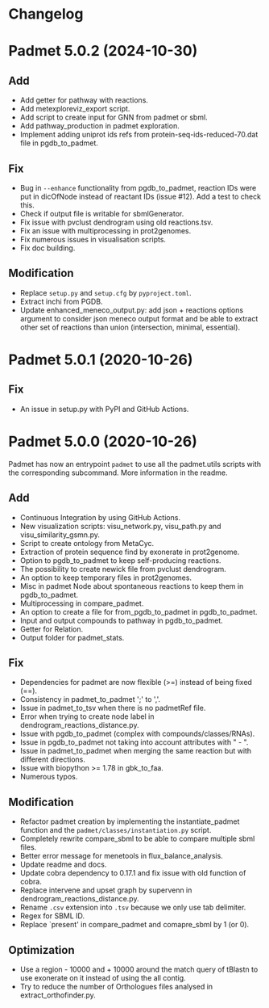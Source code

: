 # Changelog

# Padmet 5.0.2 (2024-10-30)

## Add

* Add getter for pathway with reactions.
* Add metexploreviz_export script.
* Add script to create input for GNN from padmet or sbml.
* Add pathway_production in padmet exploration.
* Implement adding uniprot ids refs from protein-seq-ids-reduced-70.dat file in pgdb_to_padmet.

## Fix

* Bug in `--enhance` functionality from pgdb_to_padmet, reaction IDs were put in dicOfNode instead of reactant IDs (issue #12). Add a test to check this.
* Check if output file is writable for sbmlGenerator.
* Fix issue with pvclust dendrogram using old reactions.tsv.
* Fix an issue with multiprocessing in prot2genomes.
* Fix numerous issues in visualisation scripts.
* Fix doc building.

## Modification

* Replace `setup.py` and `setup.cfg` by `pyproject.toml`.
* Extract inchi from PGDB.
* Update enhanced_meneco_output.py: add json + reactions options argument to consider json meneco output format and be able to extract other set of reactions than union (intersection, minimal, essential).

# Padmet 5.0.1 (2020-10-26)

## Fix

* An issue in setup.py with PyPI and GitHub Actions.

# Padmet 5.0.0 (2020-10-26)

Padmet has now an entrypoint `padmet` to use all the padmet.utils scripts with the corresponding subcommand. More information in the readme.

## Add

* Continuous Integration by using GitHub Actions.
* New visualization scripts: visu_network.py, visu_path.py and visu_similarity_gsmn.py.
* Script to create ontology from MetaCyc.
* Extraction of protein sequence find by exonerate in prot2genome.
* Option to pgdb_to_padmet to keep self-producing reactions.
* The possibility to create newick file from pvclust dendrogram.
* An option to keep temporary files in prot2genomes.
* Misc in padmet Node about spontaneous reactions to keep them in pgdb_to_padmet.
* Multiprocessing in compare_padmet.
* An option to create a file for from_pgdb_to_padmet in pgdb_to_padmet.
* Input and output compounds to pathway in pgdb_to_padmet.
* Getter for Relation.
* Output folder for padmet_stats.

## Fix

* Dependencies for padmet are now flexible (>=) instead of being fixed (==).
* Consistency in padmet_to_padmet ';' to ','.
* Issue in padmet_to_tsv when there is no padmetRef file.
* Error when trying to create node label in dendrogram_reactions_distance.py.
* Issue with pgdb_to_padmet (complex with compounds/classes/RNAs).
* Issue in pgdb_to_padmet not taking into account attributes with " - ".
* Issue in padmet_to_padmet when merging the same reaction but with different directions.
* Issue with biopython >= 1.78 in gbk_to_faa.
* Numerous typos.

## Modification

* Refactor padmet creation by implementing the instantiate_padmet function and the `padmet/classes/instantiation.py` script.
* Completely rewrite compare_sbml to be able to compare multiple sbml files.
* Better error message for menetools in flux_balance_analysis.
* Update readme and docs.
* Update cobra dependency to 0.17.1 and fix issue with old function of cobra.
* Replace intervene and upset graph by supervenn in dendrogram_reactions_distance.py.
* Rename `.csv` extension into `.tsv` because we only use tab delimiter.
* Regex for SBML ID.
* Replace `present'  in compare_padmet and comapre_sbml by 1 (or 0).

## Optimization

* Use a region - 10000 and + 10000 around the match query of tBlastn to use exonerate on it  instead of using the all contig. 
* Try to reduce the number of Orthologues files analysed in extract_orthofinder.py.

